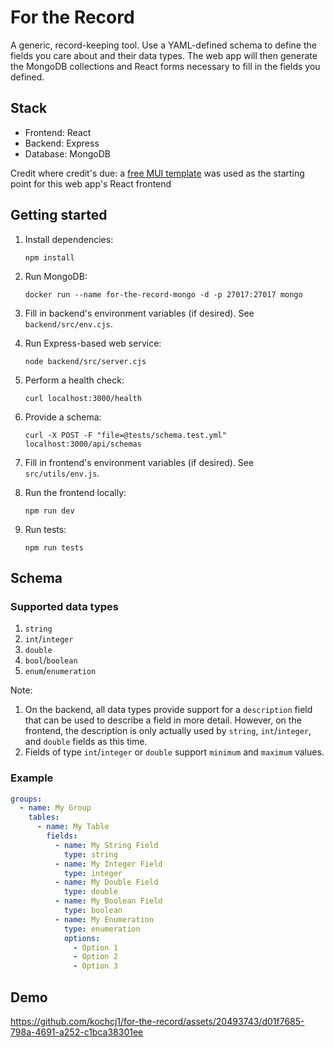 # For the Record

A generic, record-keeping tool. Use a YAML-defined schema to define the fields you care about and their data types.
The web app will then generate the MongoDB collections and React forms necessary to fill in the fields you defined.

## Stack

- Frontend: React
- Backend: Express
- Database: MongoDB

Credit where credit's due: a [free MUI template](https://mui.com/material-ui/getting-started/templates/dashboard/) was
used as the starting point for this web app's React frontend

## Getting started

1. Install dependencies:

   ```
   npm install
   ```

1. Run MongoDB:

   ```
   docker run --name for-the-record-mongo -d -p 27017:27017 mongo
   ```

1. Fill in backend's environment variables (if desired). See `backend/src/env.cjs`.

1. Run Express-based web service:

   ```
   node backend/src/server.cjs
   ```

1. Perform a health check:

   ```
   curl localhost:3000/health
   ```

1. Provide a schema:

   ```
   curl -X POST -F "file=@tests/schema.test.yml" localhost:3000/api/schemas
   ```

1. Fill in frontend's environment variables (if desired). See `src/utils/env.js`.

1. Run the frontend locally:

   ```
   npm run dev
   ```

1. Run tests:

   ```
   npm run tests
   ```

## Schema

### Supported data types

1. `string`
1. `int`/`integer`
1. `double`
1. `bool`/`boolean`
1. `enum`/`enumeration`

Note:

1. On the backend, all data types provide support for a `description` field that can be used to
   describe a field in more detail. However, on the frontend, the description is only actually used
   by `string`, `int`/`integer`, and `double` fields as this time.
1. Fields of type `int`/`integer` or `double` support `minimum` and `maximum` values.

### Example

```yml
groups:
  - name: My Group
    tables:
      - name: My Table
        fields:
          - name: My String Field
            type: string
          - name: My Integer Field
            type: integer
          - name: My Double Field
            type: double
          - name: My Boolean Field
            type: boolean
          - name: My Enumeration
            type: enumeration
            options:
              - Option 1
              - Option 2
              - Option 3
```

## Demo

https://github.com/kochcj1/for-the-record/assets/20493743/d01f7685-798a-4691-a252-c1bca38301ee

